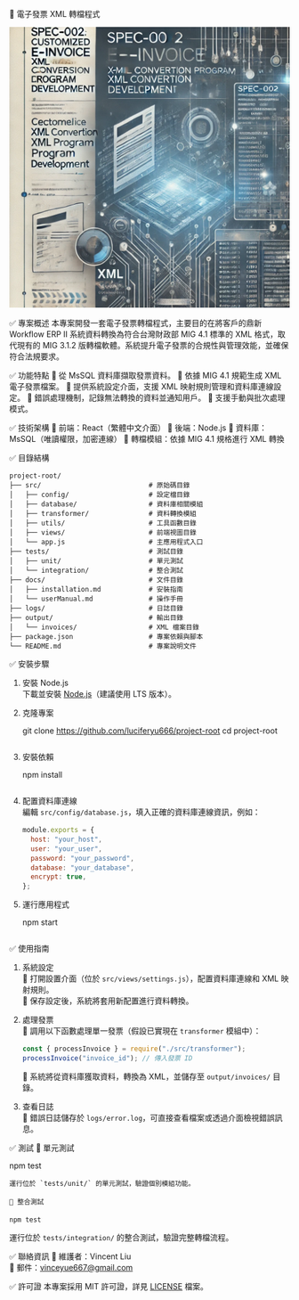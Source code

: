 🎯 電子發票 XML 轉檔程式

![alt text](image.png)

✅ 專案概述
本專案開發一套電子發票轉檔程式，主要目的在將客戶的鼎新 Workflow ERP II 系統資料轉換為符合台灣財政部 MIG 4.1 標準的 XML 格式，取代現有的 MIG 3.1.2 版轉檔軟體。系統提升電子發票的合規性與管理效能，並確保符合法規要求。

✅ 功能特點
📍 從 MsSQL 資料庫擷取發票資料。
📍 依據 MIG 4.1 規範生成 XML 電子發票檔案。
📍 提供系統設定介面，支援 XML 映射規則管理和資料庫連線設定。
📍 錯誤處理機制，記錄無法轉換的資料並通知用戶。
📍 支援手動與批次處理模式。

✅ 技術架構
📍 前端：React（繁體中文介面）
📍 後端：Node.js
📍 資料庫：MsSQL（唯讀權限，加密連線）
📍 轉檔模組：依據 MIG 4.1 規格進行 XML 轉換

✅ 目錄結構

```
project-root/
├── src/                           # 原始碼目錄
│   ├── config/                    # 設定檔目錄
│   ├── database/                  # 資料庫相關模組
│   ├── transformer/               # 資料轉換模組
│   ├── utils/                     # 工具函數目錄
│   ├── views/                     # 前端視圖目錄
│   └── app.js                     # 主應用程式入口
├── tests/                         # 測試目錄
│   ├── unit/                      # 單元測試
│   └── integration/               # 整合測試
├── docs/                          # 文件目錄
│   ├── installation.md            # 安裝指南
│   └── userManual.md              # 操作手冊
├── logs/                          # 日誌目錄
├── output/                        # 輸出目錄
│   └── invoices/                  # XML 檔案目錄
├── package.json                   # 專案依賴與腳本
└── README.md                      # 專案說明文件
```

✅ 安裝步驟

1. 安裝 Node.js  
   下載並安裝 [Node.js](https://nodejs.org/)（建議使用 LTS 版本）。

2. 克隆專案

   git clone <https://github.com/luciferyu666/project-root>
   cd project-root

   ```

   ```

3. 安裝依賴

   npm install

   ```

   ```

4. 配置資料庫連線  
   編輯 `src/config/database.js`，填入正確的資料庫連線資訊，例如：

   ```javascript
   module.exports = {
     host: "your_host",
     user: "your_user",
     password: "your_password",
     database: "your_database",
     encrypt: true,
   };
   ```

5. 運行應用程式

   npm start

   ```

   ```

✅ 使用指南

1. 系統設定  
   📍 打開設置介面（位於 `src/views/settings.js`），配置資料庫連線和 XML 映射規則。  
   📍 保存設定後，系統將套用新配置進行資料轉換。

2. 處理發票  
   📍 調用以下函數處理單一發票（假設已實現在 `transformer` 模組中）：

   ```javascript
   const { processInvoice } = require("./src/transformer");
   processInvoice("invoice_id"); // 傳入發票 ID
   ```

   📍 系統將從資料庫獲取資料，轉換為 XML，並儲存至 `output/invoices/` 目錄。

3. 查看日誌  
   📍 錯誤日誌儲存於 `logs/error.log`，可直接查看檔案或透過介面檢視錯誤訊息。

✅ 測試
📍 單元測試

npm test

```
運行位於 `tests/unit/` 的單元測試，驗證個別模組功能。

📍 整合測試

npm test
```

運行位於 `tests/integration/` 的整合測試，驗證完整轉檔流程。

✅ 聯絡資訊
📍 維護者：Vincent Liu  
📍 郵件：vinceyue667@gmail.com

✅ 許可證
本專案採用 MIT 許可證，詳見 [LICENSE](LICENSE) 檔案。
